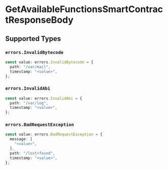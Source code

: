 # GetAvailableFunctionsSmartContractResponseBody


## Supported Types

### `errors.InvalidBytecode`

```typescript
const value: errors.InvalidBytecode = {
  path: "/var/mail",
  timestamp: "<value>",
};
```

### `errors.InvalidAbi`

```typescript
const value: errors.InvalidAbi = {
  path: "/var/log",
  timestamp: "<value>",
};
```

### `errors.BadRequestException`

```typescript
const value: errors.BadRequestException = {
  message: [
    "<value>",
  ],
  path: "/lost+found",
  timestamp: "<value>",
};
```

